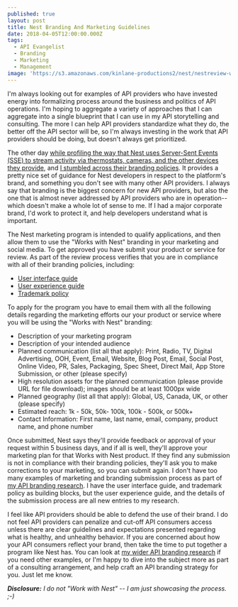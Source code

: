 ```yaml
---
published: true
layout: post
title: Nest Branding And Marketing Guidelines
date: 2018-04-05T12:00:00.000Z
tags:
  - API Evangelist
  - Branding
  - Marketing
  - Management
image: 'https://s3.amazonaws.com/kinlane-productions2/nest/nestreview-workswithnest.png'
---
```

<p></p>I'm always looking out for examples of API providers who have invested energy into formalizing process around the business and politics of API operations. I'm hoping to aggregate a variety of approaches that I can aggregate into a single blueprint that I can use in my API storytelling and consulting. The more I can help API providers standardize what they do, the better off the API sector will be, so I'm always investing in the work that API providers should be doing, but doesn't always get prioritized.

The other day [while profiling the way that Nest uses Server-Sent Events (SSE) to stream activity via thermostats, cameras, and the other devices they provide](https://streamdata.io/blog/streaming-nest-api/), and [I stumbled across their branding policies](https://developers.nest.com/documentation/cloud/marketing-guide). It provides a pretty nice set of guidance for Nest developers in respect to the platform's brand, and something you don't see with many other API providers. I always say that branding is the biggest concern for new API providers, but also the one that is almost never addressed by API providers who are in operation--which doesn't make a whole lot of sense to me. If I had a major corporate brand, I'd work to protect it, and help developers understand what is important.

The Nest marketing program is intended to qualify applications, and then allow them to use the "Works with Nest" branding in your marketing and social media. To get approved you have submit your product or service for review. As part of the review process verifies that you are in compliance with all of their branding policies, including:

- [User interface guide](https://developers.nest.com/documentation/cloud/ui-guide)
- [User experience guide](https://developers.nest.com/documentation/cloud/ux-guide)
- [Trademark policy](https://developers.nest.com/documentation/cloud/brandguide-tm)

To apply for the program you have to email them with all the following details regarding the marketing efforts our your product or service where you will be using the "Works with Nest" branding:

- Description of your marketing program
- Description of your intended audience
- Planned communication (list all that apply): Print, Radio, TV, Digital Advertising, OOH, Event, Email, Website, Blog Post, Email, Social Post, Online Video, PR, Sales, Packaging, Spec Sheet, Direct Mail, App Store Submission, or other (please specify)
- High resolution assets for the planned communication (please provide URL for file download); images should be at least 1000px wide
- Planned geography (list all that apply): Global, US, Canada, UK, or other (please specify)
- Estimated reach: 1k - 50k, 50k- 100k, 100k - 500k, or 500k+
- Contact Information: First name, last name, email, company, product name, and phone number

Once submitted, Nest says they'll provide feedback or approval of your request within 5 business days, and if all is well, they'll approve your marketing plan for that Works with Nest product. If they find any submission is not in compliance with their branding policies, they'll ask you to make corrections to your marketing, so you can submit again. I don't have too many examples of marketing and branding submission process as part of [my API branding research](http://branding.apievangelist.com/). I have the user interface guide, and trademark policy as building blocks, but the user experience guide, and the details of the submission process are all new entries to my research.

I feel like API providers should be able to defend the use of their brand. I do not feel API providers can penalize and cut-off API consumers access unless there are clear guidelines and expectations presented regarding what is healthy, and unhealthy behavior. If you are concerned about how your API consumers reflect your brand, then take the time to put together a program like Nest has. You can look at [my wider API branding research](http://branding.apievangelist.com/) if you need other examples, or I'm happy to dive into the subject more as part of a consulting arrangement, and help craft an API branding strategy for you. Just let me know.

_**Disclosure:** I do not "Work with Nest" -- I am just showcasing the process. ;-)_
